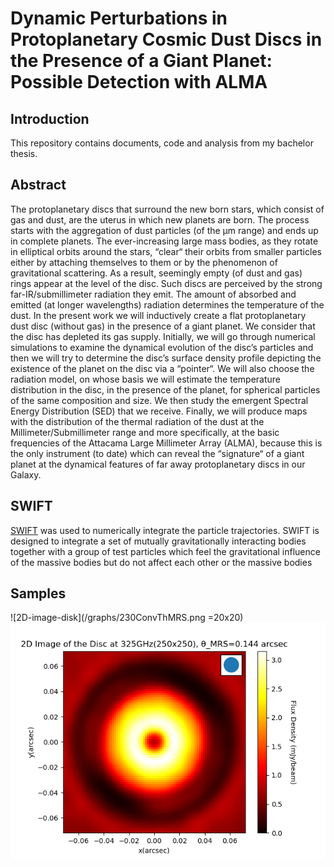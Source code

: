 # Dynamic Perturbations in Protoplanetary Cosmic Dust Discs in the Presence of a Giant Planet: Possible Detection with ALMA

## Introduction

This repository contains documents, code and analysis from my bachelor thesis.

## Abstract

The protoplanetary discs that surround the new born stars, which consist of gas and dust, are the uterus in which new planets are born. 
The process starts with the aggregation of dust particles (of the μm range) and ends up in complete planets. The ever-increasing large mass bodies, 
as they rotate in elliptical orbits around the stars, “clear“ their orbits from smaller particles either by attaching themselves to them
or by the phenomenon of gravitational scattering. As a result, seemingly empty (of dust and gas) rings appear at the level of the disc. 
Such discs are perceived by the strong far-IR/submillimeter radiation they emit. The amount of absorbed and emitted (at longer wavelengths) radiation 
determines the temperature of the dust. In the present work we will inductively create a flat protoplanetary dust disc (without gas) in the presence of a
giant planet. We consider that the disc has depleted its gas supply. Initially, we will go through numerical simulations to examine the dynamical evolution
of the disc’s particles and then we will try to determine the disc’s surface density profile depicting the existence of the planet on
the disc via a “pointer“. We will also choose the radiation model, on whose basis we will estimate the temperature distribution in the disc, in the 
presence of the planet, for spherical particles of the same composition and size. We then study the emergent Spectral Energy Distribution (SED) that we
receive. Finally, we will produce maps with the distribution of the thermal radiation of the dust at the Millimeter/Submillimeter range and more 
specifically, at the basic frequencies of the Attacama Large Millimeter Array (ALMA), because this is the only instrument (to date) which can reveal the 
“signature“  of a giant planet at the dynamical features of far away protoplanetary discs in our Galaxy.


## SWIFT

[SWIFT](https://www.boulder.swri.edu/~hal/swift.html) was used to numerically integrate the particle trajectories.
SWIFT is designed to integrate a set of mutually gravitationally interacting bodies together with a group of test particles which feel the gravitational
influence of the massive bodies but do not affect each other or the massive bodies

## Samples

![2D-image-disk](/graphs/230ConvThMRS.png =20x20) 
![2D-image-disk](/graphs/325ConvThMRS.png)